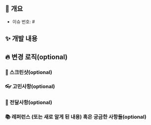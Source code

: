 ## 📌 개요
<!-- 관련있는 이슈 번호(#000)을 적어주세요. -->
- 이슈 번호: #

## ✨ 개발 내용
<!-- 개발한 내용을 설명을 적어주세요 -->

## 🔥 변경 로직(optional)
<!-- 변경된 로직이 있다면 적어주세요. -->

### 📸 스크린샷(optional)
<!-- 관련 스크린샷이 필요하다면 스크린샷을 첨부해주세요 -->

### 👓 고민사항(optional)

### 📩 전달사항(optional)

### 📚 레퍼런스 (또는 새로 알게 된 내용) 혹은 궁금한 사항들(optional)
<!-- 참고할 사항이 있다면 적어주세요 -->

